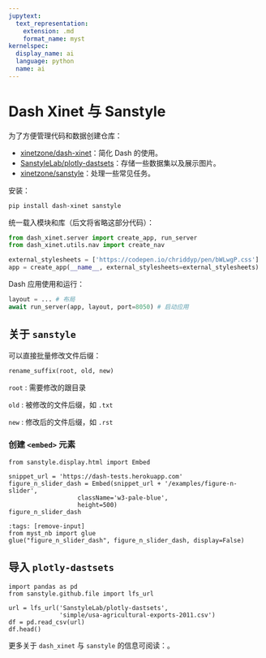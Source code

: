 ```yaml
---
jupytext:
  text_representation:
    extension: .md
    format_name: myst
kernelspec:
  display_name: ai
  language: python
  name: ai
---
```


# Dash Xinet 与 Sanstyle

为了方便管理代码和数据创建仓库：

- [xinetzone/dash-xinet](https://github.com/xinetzone/dash-xinet)：简化 Dash 的使用。
- [SanstyleLab/plotly-dastsets](https://github.com/SanstyleLab/plotly-dastsets)：存储一些数据集以及展示图片。
- [xinetzone/sanstyle](https://github.com/xinetzone/sanstyle)：处理一些常见任务。

安装：

```sh
pip install dash-xinet sanstyle
```

统一载入模块和库（后文将省略这部分代码）：

```python
from dash_xinet.server import create_app, run_server
from dash_xinet.utils.nav import create_nav

external_stylesheets = ['https://codepen.io/chriddyp/pen/bWLwgP.css']
app = create_app(__name__, external_stylesheets=external_stylesheets)
```

Dash 应用使用和运行：

```python
layout = ... # 布局
await run_server(app, layout, port=8050) # 启动应用
```

## 关于 `sanstyle`

可以直接批量修改文件后缀：

```python
rename_suffix(root, old, new)
```

`root`
:   需要修改的跟目录

`old`
:   被修改的文件后缀，如 `.txt`

`new`
:   修改后的文件后缀，如 `.rst`

### 创建 `<embed>` 元素

```{code-cell} ipython3
from sanstyle.display.html import Embed

snippet_url = 'https://dash-tests.herokuapp.com'
figure_n_slider_dash = Embed(snippet_url + '/examples/figure-n-slider',
                   className='w3-pale-blue',
                   height=500)
figure_n_slider_dash
```

```{code-cell} ipython3
:tags: [remove-input]
from myst_nb import glue
glue("figure_n_slider_dash", figure_n_slider_dash, display=False)
```

## 导入 `plotly-dastsets`

```{code-cell} ipython3
import pandas as pd
from sanstyle.github.file import lfs_url

url = lfs_url('SanstyleLab/plotly-dastsets',
              'simple/usa-agricultural-exports-2011.csv')
df = pd.read_csv(url)
df.head()
```

更多关于 `dash_xinet` 与 `sanstyle` 的信息可阅读：[](sanstyle:intro)。